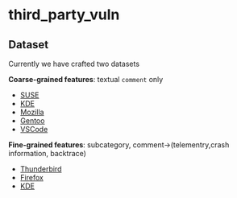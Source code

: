 # third_party_vuln







## Dataset

Currently we have crafted two datasets

**Coarse-grained features**: textual `comment` only

- [SUSE](dataset/suse.csv)
- [KDE](dataset/KDE.csv)
- [Mozilla](dataset/mozilla.csv)
- [Gentoo](dataset/gentoo.csv)
- [VSCode](dataset/VSCode.csv)

**Fine-grained features**: subcategory, comment->(telementry,crash information, backtrace)

- [Thunderbird](dataset/thunderbird_featured.csv)
- [Firefox](dataset/firefox_featured.csv)
- [KDE](dataset/KDE_featured.csv)
